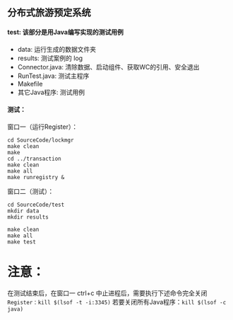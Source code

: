 ## 分布式旅游预定系统
#### test: 该部分是用Java编写实现的测试用例
* data: 运行生成的数据文件夹
* results: 测试案例的 log
* Connector.java: 清除数据、启动组件、获取WC的引用、安全退出
* RunTest.java: 测试主程序
* Makefile
* 其它Java程序: 测试用例

#### 测试：
窗口一（运行Register）：
```
cd SourceCode/lockmgr
make clean
make 
cd ../transaction
make clean
make all
make runregistry &
```

窗口二（测试）：
```
cd SourceCode/test
mkdir data
mkdir results

make clean
make all
make test 
```

# 注意：
在测试结束后，在窗口一 ctrl+c 中止进程后，需要执行下述命令完全关闭 `Register：kill $(lsof -t -i:3345)`
若要关闭所有Java程序：`kill $(lsof -c java)`
